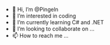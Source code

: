 - 👋 Hi, I’m @Pingeln
- 👀 I’m interested in coding
- 🌱 I’m currently learning C# and .NET
- 💞️ I’m looking to collaborate on ...
- 📫 How to reach me ...

<!---
Pingeln/Pingeln is a ✨ special ✨ repository because its `README.md` (this file) appears on your GitHub profile.
You can click the Preview link to take a look at your changes.
--->
